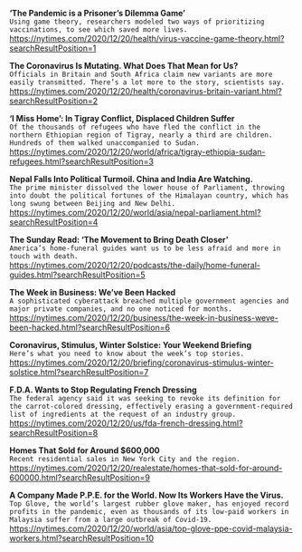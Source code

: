 **‘The Pandemic is a Prisoner’s Dilemma Game’**\
`Using game theory, researchers modeled two ways of prioritizing vaccinations, to see which saved more lives.`\
https://nytimes.com/2020/12/20/health/virus-vaccine-game-theory.html?searchResultPosition=1

**The Coronavirus Is Mutating. What Does That Mean for Us?**\
`Officials in Britain and South Africa claim new variants are more easily transmitted. There’s a lot more to the story, scientists say.`\
https://nytimes.com/2020/12/20/health/coronavirus-britain-variant.html?searchResultPosition=2

**‘I Miss Home’: In Tigray Conflict, Displaced Children Suffer**\
`Of the thousands of refugees who have fled the conflict in the northern Ethiopian region of Tigray, nearly a third are children. Hundreds of them walked unaccompanied to Sudan.`\
https://nytimes.com/2020/12/20/world/africa/tigray-ethiopia-sudan-refugees.html?searchResultPosition=3

**Nepal Falls Into Political Turmoil. China and India Are Watching.**\
`The prime minister dissolved the lower house of Parliament, throwing into doubt the political fortunes of the Himalayan country, which has long swung between Beijing and New Delhi.`\
https://nytimes.com/2020/12/20/world/asia/nepal-parliament.html?searchResultPosition=4

**The Sunday Read: ‘The Movement to Bring Death Closer’**\
`America’s home-funeral guides want us to be less afraid and more in touch with death.`\
https://nytimes.com/2020/12/20/podcasts/the-daily/home-funeral-guides.html?searchResultPosition=5

**The Week in Business: We’ve Been Hacked**\
`A sophisticated cyberattack breached multiple government agencies and major private companies, and no one noticed for months.`\
https://nytimes.com/2020/12/20/business/the-week-in-business-weve-been-hacked.html?searchResultPosition=6

**Coronavirus, Stimulus, Winter Solstice: Your Weekend Briefing**\
`Here’s what you need to know about the week’s top stories.`\
https://nytimes.com/2020/12/20/briefing/coronavirus-stimulus-winter-solstice.html?searchResultPosition=7

**F.D.A. Wants to Stop Regulating French Dressing**\
`The federal agency said it was seeking to revoke its definition for the carrot-colored dressing, effectively erasing a government-required list of ingredients at the request of an industry group.`\
https://nytimes.com/2020/12/20/us/fda-french-dressing.html?searchResultPosition=8

**Homes That Sold for Around $600,000**\
`Recent residential sales in New York City and the region.`\
https://nytimes.com/2020/12/20/realestate/homes-that-sold-for-around-600000.html?searchResultPosition=9

**A Company Made P.P.E. for the World. Now Its Workers Have the Virus.**\
`Top Glove, the world’s largest rubber glove maker, has enjoyed record profits in the pandemic, even as thousands of its low-paid workers in Malaysia suffer from a large outbreak of Covid-19.`\
https://nytimes.com/2020/12/20/world/asia/top-glove-ppe-covid-malaysia-workers.html?searchResultPosition=10

